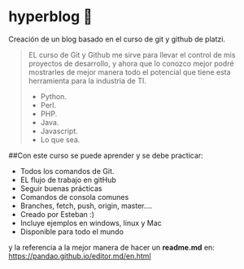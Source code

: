 # hyperblog 💙
Creación de un blog basado en el curso de git y github de platzi.
> EL curso de Git y Github me sirve para llevar el control de mis proyectos de desarrollo, y ahora que lo conozco mejor podré mostrarles de mejor manera todo el potencial que tiene esta herramienta para la industria de TI.
> - Python.
> - Perl.
> - PHP.
> - Java.
> - Javascript.
> - Lo que sea.

##Con este curso se puede aprender y se debe practicar:
* Todos los comandos de Git.
* EL flujo de trabajo en gitHub
* Seguir buenas prácticas
* Comandos de consola comunes
* Branches, fetch, push, origin, master....
* Creado por Esteban :)
* Incluye ejemplos en windows, linux y Mac
* Disponible para todo el mundo

y la referencia a la mejor manera de hacer un **readme.md** en: https://pandao.github.io/editor.md/en.html

